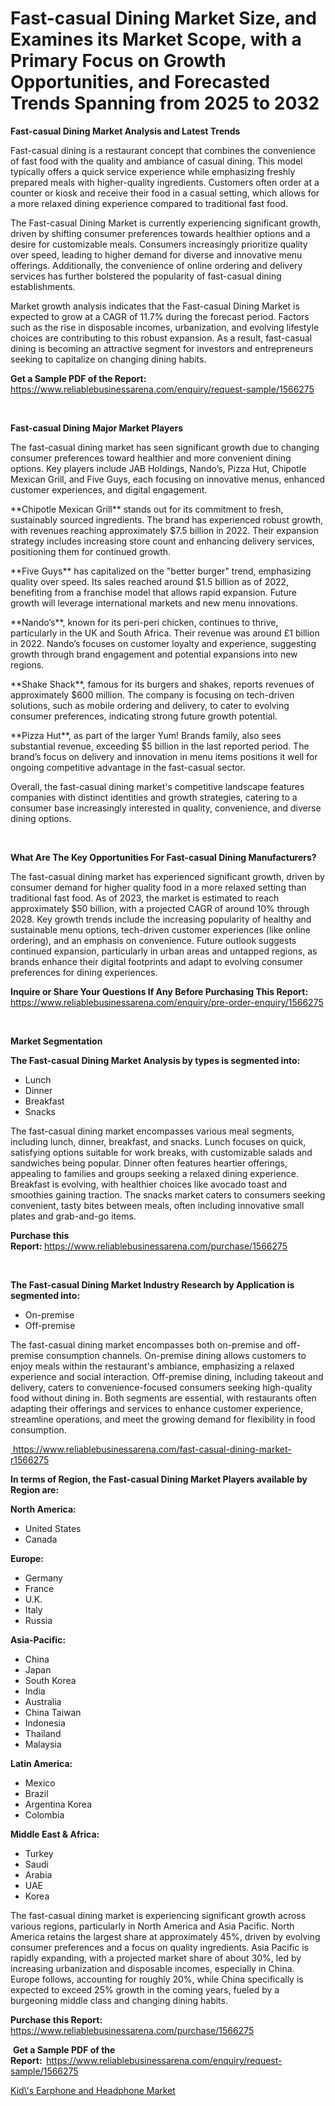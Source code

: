 <p><h1>Fast-casual Dining Market Size, and Examines its Market Scope, with a Primary Focus on Growth Opportunities, and Forecasted Trends Spanning from 2025 to 2032</h1></p><p><strong>Fast-casual Dining Market Analysis and Latest Trends</strong></p>
<p><p>Fast-casual dining is a restaurant concept that combines the convenience of fast food with the quality and ambiance of casual dining. This model typically offers a quick service experience while emphasizing freshly prepared meals with higher-quality ingredients. Customers often order at a counter or kiosk and receive their food in a casual setting, which allows for a more relaxed dining experience compared to traditional fast food.</p><p>The Fast-casual Dining Market is currently experiencing significant growth, driven by shifting consumer preferences towards healthier options and a desire for customizable meals. Consumers increasingly prioritize quality over speed, leading to higher demand for diverse and innovative menu offerings. Additionally, the convenience of online ordering and delivery services has further bolstered the popularity of fast-casual dining establishments.</p><p>Market growth analysis indicates that the Fast-casual Dining Market is expected to grow at a CAGR of 11.7% during the forecast period. Factors such as the rise in disposable incomes, urbanization, and evolving lifestyle choices are contributing to this robust expansion. As a result, fast-casual dining is becoming an attractive segment for investors and entrepreneurs seeking to capitalize on changing dining habits.</p></p>
<p><strong>Get a Sample PDF of the Report:&nbsp;</strong> <a href="https://www.reliablebusinessarena.com/enquiry/request-sample/1566275?utm_campaign=2527&utm_medium=2&utm_source=Github&utm_content=ia&utm_term=22032025&utm_id=fast-casual-dining">https://www.reliablebusinessarena.com/enquiry/request-sample/1566275</a></p>
<p>&nbsp;</p>
<p><strong>Fast-casual Dining Major Market Players</strong></p>
<p><p>The fast-casual dining market has seen significant growth due to changing consumer preferences toward healthier and more convenient dining options. Key players include JAB Holdings, Nando’s, Pizza Hut, Chipotle Mexican Grill, and Five Guys, each focusing on innovative menus, enhanced customer experiences, and digital engagement.</p><p>**Chipotle Mexican Grill** stands out for its commitment to fresh, sustainably sourced ingredients. The brand has experienced robust growth, with revenues reaching approximately $7.5 billion in 2022. Their expansion strategy includes increasing store count and enhancing delivery services, positioning them for continued growth.</p><p>**Five Guys** has capitalized on the "better burger" trend, emphasizing quality over speed. Its sales reached around $1.5 billion as of 2022, benefiting from a franchise model that allows rapid expansion. Future growth will leverage international markets and new menu innovations.</p><p>**Nando’s**, known for its peri-peri chicken, continues to thrive, particularly in the UK and South Africa. Their revenue was around £1 billion in 2022. Nando’s focuses on customer loyalty and experience, suggesting growth through brand engagement and potential expansions into new regions.</p><p>**Shake Shack**, famous for its burgers and shakes, reports revenues of approximately $600 million. The company is focusing on tech-driven solutions, such as mobile ordering and delivery, to cater to evolving consumer preferences, indicating strong future growth potential.</p><p>**Pizza Hut**, as part of the larger Yum! Brands family, also sees substantial revenue, exceeding $5 billion in the last reported period. The brand’s focus on delivery and innovation in menu items positions it well for ongoing competitive advantage in the fast-casual sector.</p><p>Overall, the fast-casual dining market's competitive landscape features companies with distinct identities and growth strategies, catering to a consumer base increasingly interested in quality, convenience, and diverse dining options.</p></p>
<p>&nbsp;</p>
<p><strong>What Are The Key Opportunities For Fast-casual Dining Manufacturers?</strong></p>
<p><p>The fast-casual dining market has experienced significant growth, driven by consumer demand for higher quality food in a more relaxed setting than traditional fast food. As of 2023, the market is estimated to reach approximately $50 billion, with a projected CAGR of around 10% through 2028. Key growth trends include the increasing popularity of healthy and sustainable menu options, tech-driven customer experiences (like online ordering), and an emphasis on convenience. Future outlook suggests continued expansion, particularly in urban areas and untapped regions, as brands enhance their digital footprints and adapt to evolving consumer preferences for dining experiences.</p></p>
<p><strong>Inquire or Share Your Questions If Any Before Purchasing This Report:</strong> <a href="https://www.reliablebusinessarena.com/enquiry/pre-order-enquiry/1566275?utm_campaign=2527&utm_medium=2&utm_source=Github&utm_content=ia&utm_term=22032025&utm_id=fast-casual-dining">https://www.reliablebusinessarena.com/enquiry/pre-order-enquiry/1566275</a></p>
<p>&nbsp;</p>
<p><strong>Market Segmentation</strong></p>
<p><strong>The Fast-casual Dining Market Analysis by types is segmented into:</strong></p>
<p><ul><li>Lunch</li><li>Dinner</li><li>Breakfast</li><li>Snacks</li></ul></p>
<p><p>The fast-casual dining market encompasses various meal segments, including lunch, dinner, breakfast, and snacks. Lunch focuses on quick, satisfying options suitable for work breaks, with customizable salads and sandwiches being popular. Dinner often features heartier offerings, appealing to families and groups seeking a relaxed dining experience. Breakfast is evolving, with healthier choices like avocado toast and smoothies gaining traction. The snacks market caters to consumers seeking convenient, tasty bites between meals, often including innovative small plates and grab-and-go items.</p></p>
<p><strong>Purchase this Report:&nbsp;</strong><a href="https://www.reliablebusinessarena.com/purchase/1566275?utm_campaign=2527&utm_medium=2&utm_source=Github&utm_content=ia&utm_term=22032025&utm_id=fast-casual-dining">https://www.reliablebusinessarena.com/purchase/1566275</a></p>
<p>&nbsp;</p>
<p><strong>The Fast-casual Dining Market Industry Research by Application is segmented into:</strong></p>
<p><ul><li>On-premise</li><li>Off-premise</li></ul></p>
<p><p>The fast-casual dining market encompasses both on-premise and off-premise consumption channels. On-premise dining allows customers to enjoy meals within the restaurant's ambiance, emphasizing a relaxed experience and social interaction. Off-premise dining, including takeout and delivery, caters to convenience-focused consumers seeking high-quality food without dining in. Both segments are essential, with restaurants often adapting their offerings and services to enhance customer experience, streamline operations, and meet the growing demand for flexibility in food consumption.</p></p>
<p><a href="https://www.reliablebusinessarena.com/fast-casual-dining-market-r1566275?utm_campaign=2527&utm_medium=2&utm_source=Github&utm_content=ia&utm_term=22032025&utm_id=fast-casual-dining">&nbsp;https://www.reliablebusinessarena.com/fast-casual-dining-market-r1566275</a></p>
<p><strong>In terms of Region, the Fast-casual Dining Market Players available by Region are:</strong></p>
<p>
    <p> <strong> North America: </strong>
        <ul>
            <li>United States</li>
            <li>Canada</li>
        </ul>
        </p> 
    <p> <strong> Europe: </strong>
        <ul>
            <li>Germany</li>
            <li>France</li>
            <li>U.K.</li>
            <li>Italy</li>
            <li>Russia</li>
        </ul>
        </p> 
    <p> <strong> Asia-Pacific: </strong>
        <ul>
            <li>China</li>
            <li>Japan</li>
            <li>South Korea</li>
            <li>India</li>
            <li>Australia</li>
            <li>China Taiwan</li>
            <li>Indonesia</li>
            <li>Thailand</li>
            <li>Malaysia</li>
        </ul>
        </p> 
    <p> <strong> Latin America: </strong>
        <ul>
            <li>Mexico</li>
            <li>Brazil</li>
            <li>Argentina Korea</li>
            <li>Colombia</li>
        </ul>
        </p> 
    <p> <strong> Middle East & Africa: </strong>
        <ul>
            <li>Turkey</li>
            <li>Saudi</li>
            <li>Arabia</li>
            <li>UAE</li>
            <li>Korea</li>
        </ul>
    </p>
    </p>
<p><p>The fast-casual dining market is experiencing significant growth across various regions, particularly in North America and Asia Pacific. North America retains the largest share at approximately 45%, driven by evolving consumer preferences and a focus on quality ingredients. Asia Pacific is rapidly expanding, with a projected market share of about 30%, led by increasing urbanization and disposable incomes, especially in China. Europe follows, accounting for roughly 20%, while China specifically is expected to exceed 25% growth in the coming years, fueled by a burgeoning middle class and changing dining habits.</p></p>
<p><strong>Purchase this Report: </strong><a href="https://www.reliablebusinessarena.com/purchase/1566275?utm_campaign=2527&utm_medium=2&utm_source=Github&utm_content=ia&utm_term=22032025&utm_id=fast-casual-dining">https://www.reliablebusinessarena.com/purchase/1566275</a></p>
<p>&nbsp;<strong>Get a Sample PDF of the Report:&nbsp;&nbsp;</strong><a href="https://www.reliablebusinessarena.com/enquiry/request-sample/1566275?utm_campaign=2527&utm_medium=2&utm_source=Github&utm_content=ia&utm_term=22032025&utm_id=fast-casual-dining">https://www.reliablebusinessarena.com/enquiry/request-sample/1566275</a></p>
<p><strong></strong></p>
<p><p><a href="https://github.com/pelahotayabe/Market-Research-Report-List-1/blob/main/kids-earphone-and-headphone-market.md?utm_campaign=2527&utm_medium=2&utm_source=Github&utm_content=ia&utm_term=22032025&utm_id=fast-casual-dining">Kid\'s Earphone and Headphone Market</a></p></p>